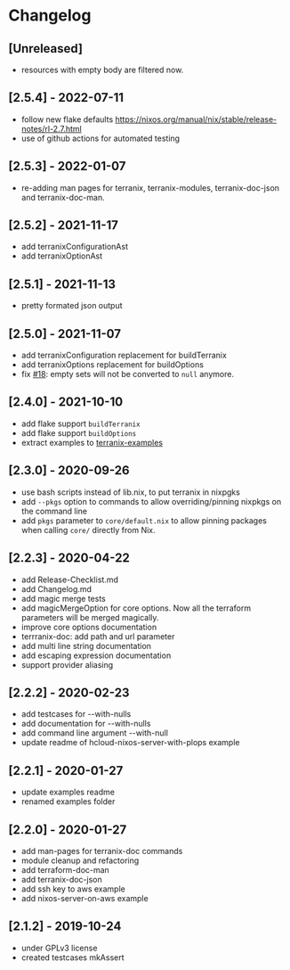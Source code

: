 # Changelog

## [Unreleased]

- resources with empty body are filtered now.

## [2.5.4] - 2022-07-11

- follow new flake defaults https://nixos.org/manual/nix/stable/release-notes/rl-2.7.html
- use of github actions for automated testing

## [2.5.3] - 2022-01-07

- re-adding man pages for terranix, terranix-modules, terranix-doc-json and terranix-doc-man.

## [2.5.2] - 2021-11-17

- add terranixConfigurationAst
- add terranixOptionAst

## [2.5.1] - 2021-11-13

- pretty formated json output

## [2.5.0] - 2021-11-07

- add terranixConfiguration replacement for buildTerranix
- add terranixOptions replacement for buildOptions
- fix [#18](https://github.com/terranix/terranix/issues/18): empty sets will not be converted to `null` anymore.

## [2.4.0] - 2021-10-10

- add flake support `buildTerranix`
- add flake support `buildOptions`
- extract examples to [terranix-examples](https://github.com/terranix/terranix-examples)

## [2.3.0] - 2020-09-26

- use bash scripts instead of lib.nix, to put terranix in nixpgks
- add `--pkgs` option to commands to allow overriding/pinning nixpkgs on the command line
- add `pkgs` parameter to `core/default.nix` to allow pinning packages when calling `core/` directly from Nix.

## [2.2.3] - 2020-04-22

- add Release-Checklist.md
- add Changelog.md
- add magic merge tests
- add magicMergeOption for core options. Now all the terraform parameters will be merged magically.
- improve core options documentation
- terrranix-doc: add path and url parameter
- add multi line string documentation
- add escaping expression documentation
- support provider aliasing

## [2.2.2] - 2020-02-23

- add testcases for --with-nulls
- add documentation for --with-nulls
- add command line argument --with-null
- update readme of hcloud-nixos-server-with-plops example

## [2.2.1] - 2020-01-27

- update examples readme
- renamed examples folder
        
## [2.2.0] - 2020-01-27

- add man-pages for terranix-doc commands
- module cleanup and refactoring
- add terraform-doc-man
- add terranix-doc-json
- add ssh key to aws example
- add nixos-server-on-aws example

## [2.1.2] - 2019-10-24

- under GPLv3 license 
- created testcases mkAssert 
